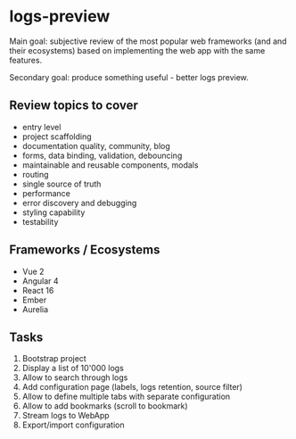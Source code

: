 logs-preview
============

Main goal: subjective review of the most popular web frameworks (and and their ecosystems) based on implementing the web app with the same features.

Secondary goal: produce something useful - better logs preview.

Review topics to cover
----------------------

- entry level
- project scaffolding
- documentation quality, community, blog
- forms, data binding, validation, debouncing
- maintainable and reusable components, modals
- routing
- single source of truth
- performance
- error discovery and debugging
- styling capability
- testability

Frameworks / Ecosystems
-----------------------

- Vue 2
- Angular 4
- React 16
- Ember
- Aurelia

Tasks
-----

1) Bootstrap project
2) Display a list of 10'000 logs
3) Allow to search through logs
4) Add configuration page (labels, logs retention, source filter)
5) Allow to define multiple tabs with separate configuration
6) Allow to add bookmarks (scroll to bookmark)
7) Stream logs to WebApp
8) Export/import configuration
